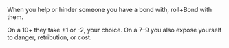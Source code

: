 When you help or hinder someone you have a bond with, roll+Bond with them. 

On a 10+ they take +1 or -2, your choice. 
On a 7–9 you also expose yourself to danger, retribution, or cost.